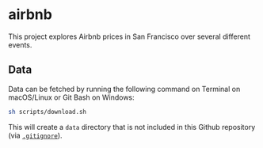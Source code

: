 # airbnb

This project explores Airbnb prices in San Francisco over several different events.

## Data

Data can be fetched by running the following command on Terminal on macOS/Linux or Git Bash on Windows:

```bash
sh scripts/download.sh
```

This will create a `data` directory that is not included in this Github repository (via [`.gitignore`](./.gitignore)).
